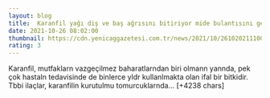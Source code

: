 ```yaml
--- 
layout: blog
title: ﻿ Karanfil yağı diş ve baş ağrısını bitiriyor mide bulantısını geçiriyor
date: 2021-10-26 08:02:00
thumbnail: https://cdn.yenicaggazetesi.com.tr/news/2021/10/261020211100261760733.jpg
rating: 3
---
```

Karanfil, mutfaklarn vazgeçilmez baharatlarndan biri olmann yannda, pek çok hastaln tedavisinde de binlerce yldr kullanlmakta olan ifal bir bitkidir. Tbbi ilaçlar, karanfilin kurutulmu tomurcuklarnda… [+4238 chars]